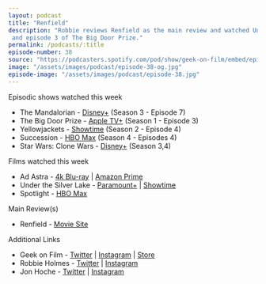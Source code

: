 ```yaml
---
layout: podcast
title: "Renfield"
description: "Robbie reviews Renfield as the main review and watched Under the Silver Lake, Ad Astra and Spotlight, television including the latest episodes of Mandalorian, Yellowjackets, Succession 
 and episode 3 of The Big Door Prize."
permalink: /podcasts/:title
episode-number: 38
source: "https://podcasters.spotify.com/pod/show/geek-on-film/embed/episodes/38---Renfield-e22i67r"
image: "/assets/images/podcast/episode-38-og.jpg"
episode-image: "/assets/images/podcast/episode-38.jpg"
---
```

<p>Episodic shows watched this week</p>
<ul>
 <li>The Mandalorian - <a href="https://www.disneyplus.com/series/the-mandalorian/3jLIGMDYINqD?distributionPartner=google">Disney+</a> (Season 3 - Episode 7)</li>
 <li>The Big Door Prize - <a href="https://tv.apple.com/us/show/the-big-door-prize/umc.cmc.2rjxcljdjz4h47vjdxnytcn23">Apple TV+</a> (Season 1 - Episode 3)</li>
  <li>Yellowjackets - <a href="https://www.sho.com/yellowjackets">Showtime</a> (Season 2 - Episode 4)</li>
  <li>Succession - <a href="https://www.hbomax.com/series/urn:hbo:series:GWukCJAq-nIuHwwEAAAB4">HBO Max</a> (Season 4 - Episodes 4)</li>
  <li>Star Wars: Clone Wars - <a href="https://www.disneyplus.com/series/star-wars-the-clone-wars/1wYXzjabXGVZ">Disney+</a> (Season 3,4) </li>
</ul>

<p>Films watched this week</p>
<ul>
  <li>Ad Astra - <a href="https://a.co/d/hEmWImm">4k Blu-ray</a> | <a href="https://www.amazon.com/gp/video/detail/B07XT9DL8V/ref=atv_dp_share_cu_r">Amazon Prime</a></li>
  <li>Under the Silver Lake - <a href="https://www.paramountplus.com/movies/video/zK4ec8ofXtvfEnH3HeYtHUUmOboSaWUH/">Paramount+</a> | <a href="https://www.showtime.com/movie/3481957">Showtime</a></li>
  <li>Spotlight - <a href="https://www.hbomax.com/feature/urn:hbo:feature:GYsahzgxmrHEkEwEAAAAE">HBO Max</a></li>
</ul>

<p>Main Review(s)</p>
<ul>
  <li>Renfield - <a href="https://www.renfieldmovie.com/">Movie Site</a></li>
</ul>

<p>Additional Links</p>
<ul>
  <li>Geek on Film - <a href="https://twitter.com/geekonfilmcom">Twitter</a> | <a href="https://www.instagram.com/geekonfilmcom/">Instagram</a> | <a href="https://www.geekonfilm.shop/">Store</a></li>
  <li>Robbie Holmes - <a href="https://twitter.com/robbiethegeek">Twitter</a> | <a href="https://www.instagram.com/robbiethegeek/">Instagram</a></li>
  <li>Jon Hoche - <a href="https://twitter.com/JonHoche">Twitter</a> | <a href="https://www.instagram.com/jonhoche/">Instagram</a></li>
</ul>
